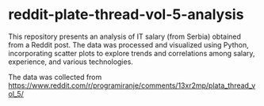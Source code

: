 # reddit-plate-thread-vol-5-analysis
This repository presents an analysis of IT salary (from Serbia) obtained from a Reddit post. The data was processed and visualized using Python, incorporating scatter plots to explore trends and correlations among salary, experience, and various technologies.

The data was collected from https://www.reddit.com/r/programiranje/comments/13xr2mp/plata_thread_vol_5/
